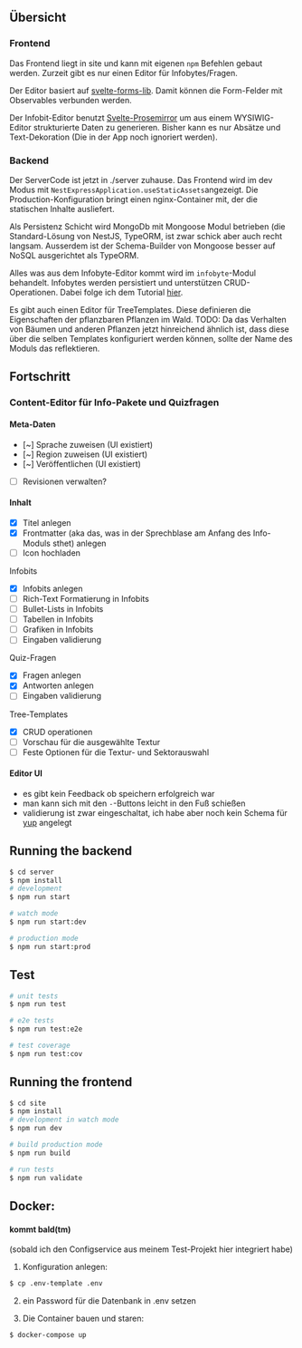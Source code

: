 
## Übersicht

### Frontend

Das Frontend liegt in site und kann mit eigenen ```npm``` Befehlen gebaut werden. Zurzeit gibt es nur einen Editor für Infobytes/Fragen. 

Der Editor basiert auf [svelte-forms-lib](https://github.com/tjinauyeung/svelte-forms-lib). Damit können die Form-Felder mit Observables verbunden werden. 

Der Infobit-Editor benutzt [Svelte-Prosemirror](https://github.com/christianheine/prosemirror-svelte) um aus einem WYSIWIG-Editor strukturierte Daten zu generieren. Bisher kann es nur Absätze und Text-Dekoration (Die in der App noch ignoriert werden).

### Backend

Der ServerCode ist jetzt in ./server zuhause. 
Das Frontend wird im dev Modus mit ```NestExpressApplication.useStaticAssets```angezeigt. Die Production-Konfiguration bringt einen nginx-Container mit, der die statischen Inhalte ausliefert.

Als Persistenz Schicht wird MongoDb mit Mongoose Modul betrieben (die Standard-Lösung von NestJS, TypeORM, ist zwar schick aber auch recht langsam. Ausserdem ist der Schema-Builder von Mongoose besser auf NoSQL ausgerichtet als TypeORM.

Alles was aus dem Infobyte-Editor kommt wird im ```infobyte```-Modul behandelt. Infobytes werden persistiert und unterstützen CRUD-Operationen. Dabei folge ich dem Tutorial [hier](https://docs.nestjs.com/techniques/mongodb).

Es gibt auch einen Editor für TreeTemplates. Diese definieren die Eigenschaften der pflanzbaren Pflanzen im Wald. TODO: Da das Verhalten von Bäumen und anderen Pflanzen jetzt hinreichend ähnlich ist, dass diese über die selben Templates konfiguriert werden können, sollte der Name des Moduls das reflektieren. 

## Fortschritt

### Content-Editor für Info-Pakete und Quizfragen
#### Meta-Daten
- [~] Sprache zuweisen (UI existiert)
- [~] Region zuweisen (UI existiert)
- [~] Veröffentlichen (UI existiert)
- [ ] Revisionen verwalten?

#### Inhalt
- [x] Titel anlegen
- [x] Frontmatter (aka das, was in der Sprechblase am Anfang des Info-Moduls sthet) anlegen
- [ ] Icon hochladen

Infobits
- [x] Infobits anlegen
- [ ] Rich-Text Formatierung in Infobits
- [ ] Bullet-Lists in Infobits
- [ ] Tabellen in Infobits 
- [ ] Grafiken in Infobits 
- [ ] Eingaben validierung

Quiz-Fragen
- [x] Fragen anlegen
- [x] Antworten anlegen
- [ ] Eingaben validierung

Tree-Templates
- [x] CRUD operationen
- [ ] Vorschau für die ausgewählte Textur
- [ ] Feste Optionen für die Textur- und Sektorauswahl

#### Editor UI 
- es gibt kein Feedback ob speichern erfolgreich war
- man kann sich mit den ```-```-Buttons leicht in den Fuß schießen
- validierung ist zwar eingeschaltat, ich habe aber noch kein Schema für [yup](https://svelte-forms-lib-sapper-docs.now.sh/yup) angelegt

## Running the backend

```bash
$ cd server
$ npm install
# development
$ npm run start

# watch mode
$ npm run start:dev

# production mode
$ npm run start:prod
```

## Test

```bash
# unit tests
$ npm run test

# e2e tests
$ npm run test:e2e

# test coverage
$ npm run test:cov
```

## Running the frontend

```bash
$ cd site
$ npm install
# development in watch mode
$ npm run dev

# build production mode
$ npm run build

# run tests
$ npm run validate
```

## Docker:
#### kommt bald(tm)
(sobald ich den Configservice aus meinem Test-Projekt hier integriert habe)

1. Konfiguration anlegen:
```bash
$ cp .env-template .env 
```

2. ein Password für die Datenbank in .env setzen

3. Die Container bauen und staren: 
```bash
$ docker-compose up
```